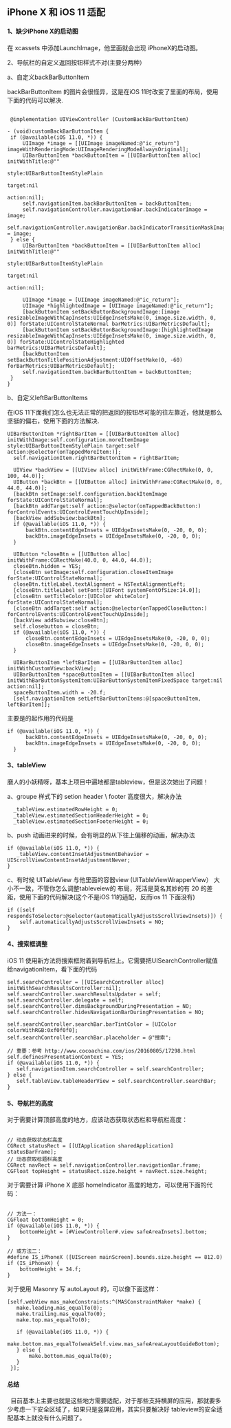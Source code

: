 ## iPhone X 和 iOS 11 适配

#### 1、缺少iPhone X的启动图

   在 xcassets 中添加LaunchImage，他里面就会出现 iPhoneX的启动图。
	
2、导航栏的自定义返回按钮样式不对(主要分两种）
	
   a、自定义backBarButtonItem
	
   backBarButtonItem 的图片会很怪异，这是在iOS 11时改变了里面的布局，使用下面的代码可以解决.
   
   ```oc
   
	@implementation UIViewController (CustomBackBarButtonItem)

- (void)customBackBarButtonItem {
    if (@available(iOS 11.0, *)) {
        UIImage *image = [[UIImage imageNamed:@"ic_return"] imageWithRenderingMode:UIImageRenderingModeAlwaysOriginal];
        UIBarButtonItem *backButtonItem = [[UIBarButtonItem alloc] initWithTitle:@""
                                                                           style:UIBarButtonItemStylePlain
                                                                          target:nil
                                                                          action:nil];
        self.navigationItem.backBarButtonItem = backButtonItem;
        self.navigationController.navigationBar.backIndicatorImage = image;
        self.navigationController.navigationBar.backIndicatorTransitionMaskImage = image;
    } else {
        UIBarButtonItem *backButtonItem = [[UIBarButtonItem alloc] initWithTitle:@""
                                                                             style:UIBarButtonItemStylePlain
                                                                            target:nil
                                                                            action:nil];
        
        UIImage *image = [UIImage imageNamed:@"ic_return"];
        UIImage *highlightedImage = [UIImage imageNamed:@"ic_return"];
        [backButtonItem setBackButtonBackgroundImage:[image resizableImageWithCapInsets:UIEdgeInsetsMake(0, image.size.width, 0, 0)] forState:UIControlStateNormal barMetrics:UIBarMetricsDefault];
        [backButtonItem setBackButtonBackgroundImage:[highlightedImage resizableImageWithCapInsets:UIEdgeInsetsMake(0, image.size.width, 0, 0)] forState:UIControlStateHighlighted barMetrics:UIBarMetricsDefault];
        [backButtonItem setBackButtonTitlePositionAdjustment:UIOffsetMake(0, -60) forBarMetrics:UIBarMetricsDefault];
        self.navigationItem.backBarButtonItem = backButtonItem;
    }
}
```

  b、自定义leftBarButtonItems
  
  在iOS 11下面我们怎么也无法正常的把返回的按钮尽可能的往左靠近，他就是那么坚挺的偏右，使用下面的方法解决.
  
  ```oc
  UIBarButtonItem *rightBarItem = [[UIBarButtonItem alloc] initWithImage:self.configuration.moreItemImage style:UIBarButtonItemStylePlain target:self action:@selector(onTappedMoreItem:)];
    self.navigationItem.rightBarButtonItem = rightBarItem;
    
    UIView *backView = [[UIView alloc] initWithFrame:CGRectMake(0, 0, 100, 44.0)];
    UIButton *backBtn = [[UIButton alloc] initWithFrame:CGRectMake(0, 0, 44.0, 44.0)];
    [backBtn setImage:self.configuration.backItemImage forState:UIControlStateNormal];
    [backBtn addTarget:self action:@selector(onTappedBackButton:) forControlEvents:UIControlEventTouchUpInside];
    [backView addSubview:backBtn];
    if (@available(iOS 11.0, *)) {
        backBtn.contentEdgeInsets = UIEdgeInsetsMake(0, -20, 0, 0);
        backBtn.imageEdgeInsets = UIEdgeInsetsMake(0, -20, 0, 0);
    }

    UIButton *closeBtn = [[UIButton alloc] initWithFrame:CGRectMake(40.0, 0, 44.0, 44.0)];
    closeBtn.hidden = YES;
    [closeBtn setImage:self.configuration.closeItemImage forState:UIControlStateNormal];
    closeBtn.titleLabel.textAlignment = NSTextAlignmentLeft;
    [closeBtn.titleLabel setFont:[UIFont systemFontOfSize:14.0]];
    [closeBtn setTitleColor:[UIColor whiteColor] forState:UIControlStateNormal];
    [closeBtn addTarget:self action:@selector(onTappedCloseButton:) forControlEvents:UIControlEventTouchUpInside];
    [backView addSubview:closeBtn];
    self.closebutton = closeBtn;
    if (@available(iOS 11.0, *)) {
        closeBtn.contentEdgeInsets = UIEdgeInsetsMake(0, -20, 0, 0);
        closeBtn.imageEdgeInsets = UIEdgeInsetsMake(0, -20, 0, 0);
    }

    UIBarButtonItem *leftBarItem = [[UIBarButtonItem alloc] initWithCustomView:backView];
    UIBarButtonItem *spaceButtonItem = [[UIBarButtonItem alloc] initWithBarButtonSystemItem:UIBarButtonSystemItemFixedSpace target:nil action:nil];
    spaceButtonItem.width = -20.f;
    [self.navigationItem setLeftBarButtonItems:@[spaceButtonItem, leftBarItem]];
  ```
  
  主要是的起作用的代码是
  ```oc
  if (@available(iOS 11.0, *)) {
        backBtn.contentEdgeInsets = UIEdgeInsetsMake(0, -20, 0, 0);
        backBtn.imageEdgeInsets = UIEdgeInsetsMake(0, -20, 0, 0);
    }
  ```
 
#### 3、tableView

   磨人的小妖精呀，基本上项目中遍地都是tableview，但是这次她出了问题！
   
   a、groupe 样式下的 setion header \ footer 高度很大，解决办法

      _tableView.estimatedRowHeight = 0;
      _tableView.estimatedSectionHeaderHeight = 0;
      _tableView.estimatedSectionFooterHeight = 0;
   
   b、push 动画进来的时候，会有明显的从下往上偏移的动画，解决办法
   
   ```oc
   if (@available(iOS 11.0, *)) {
      _tableView.contentInsetAdjustmentBehavior = UIScrollViewContentInsetAdjustmentNever;
   }
   ```
   
   c、有时候 UITableView 与他里面的容器view (UITableViewWrapperView） 大小不一致，不管你怎么调整tableveiew的
   布局，死活是莫名其妙的有 20 的差距，使用下面的代码解决(这个不是iOS 11的适配，反而ios 11 下面没有)
   
   ```oc
   if ([self respondsToSelector:@selector(automaticallyAdjustsScrollViewInsets)]) {
       self.automaticallyAdjustsScrollViewInsets = NO;
   }
   ```
   
#### 4、搜索框调整
   iOS 11 使用新方法将搜索框附着到导航栏上。它需要把UISearchController赋值给navigationItem，看下面的代码
   
   ```oc
   self.searchController = [[UISearchController alloc] initWithSearchResultsController:nil];
   self.searchController.searchResultsUpdater = self;
   self.searchController.delegate = self;
   self.searchController.dimsBackgroundDuringPresentation = NO;
   self.searchController.hidesNavigationBarDuringPresentation = NO;

   self.searchController.searchBar.barTintColor = [UIColor colorWithRGB:0xf0f0f0];
   self.searchController.searchBar.placeholder = @"搜索";

   // 重要：参考 http://www.cocoachina.com/ios/20160805/17298.html
   self.definesPresentationContext = YES;
   if (@available(iOS 11.0, *)) {
      self.navigationItem.searchController = self.searchController;
   } else {
      self.tableView.tableHeaderView = self.searchController.searchBar;
   }
```
   
   
#### 5、导航栏的高度
   
   对于需要计算顶部高度的地方，应该动态获取状态栏和导航栏高度：
   
   ```oc
   
   // 动态获取状态栏高度 
   CGRect statusRect = [[UIApplication sharedApplication] statusBarFrame]; 
   // 动态获取标题栏高度
   CGRect navRect = self.navigationController.navigationBar.frame; 
   CGFloat topHeight = statusRect.size.height + navRect.size.height;
   
   ```
   
   对于需要计算 iPhone X 底部 homeIndicator 高度的地方，可以使用下面的代码：
   
   ```oc
   
   // 方法一：
   CGFloat bottomHeight = 0;
   if (@available(iOS 11.0, *)) {
       bottomHeight = [#ViewController#.view safeAreaInsets].bottom;
   }

   // 或方法二：
   #define IS_iPhoneX ([UIScreen mainScreen].bounds.size.height == 812.0)
   if (IS_iPhoneX) {
       bottomHeight = 34.f;
   }
   
   ```
   
   对于使用 Masonry 写 autoLayout 的，可以像下面这样：
   
   ```oc
   [self.webView mas_makeConstraints:^(MASConstraintMaker *make) {
      make.leading.mas_equalTo(0);
      make.trailing.mas_equalTo(0);
      make.top.mas_equalTo(0);

      if (@available(iOS 11.0, *)) {
          make.bottom.mas_equalTo(weakSelf.view.mas_safeAreaLayoutGuideBottom);
      } else {
          make.bottom.mas_equalTo(0);
      }
    }];
   
   ```
   
   
#### 总结
   目前基本上主要也就是这些地方需要适配，对于那些支持横屏的应用，那就要多少考虑一下安全区域了，如果只是竖屏应用，其实只要解决好
   tableview的安全适配基本上就没有什么问题了。
    
